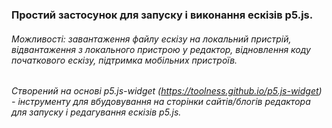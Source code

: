 ### Простий застосунок для запуску і виконання ескізів p5.js.
###### Можливості: завантаження файлу ескізу на локальний пристрій, відвантаження з локального пристрою у редактор, відновлення коду початкового ескізу, підтримка мобільних пристроїв.
###### Cтворений на основі p5.js-widget (https://toolness.github.io/p5.js-widget) - інструменту для вбудовування на сторінки сайтів/блогів редактора для запуску і редагування ескізів p5.js.

